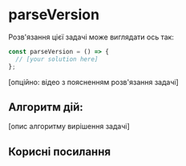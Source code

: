 # parseVersion

Розв'язання цієї задачі може виглядати ось так:

```js
const parseVersion = () => {
  // [your solution here]
};
```

[опційно: відео з поясненням розв'язання задачі]

## Алгоритм дій:

[опис алгоритму вирішення задачі]

## Корисні посилання

